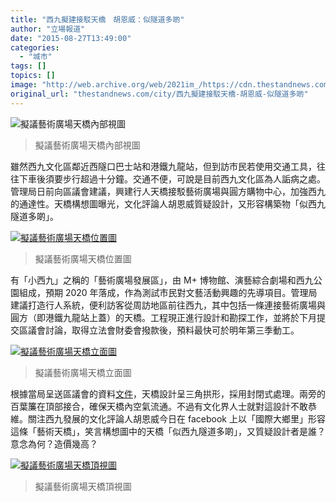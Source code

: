```yaml
---
title: "西九擬建接駁天橋　胡恩威：似隧道多啲"
author: "立場報道"
date: "2015-08-27T13:49:00"
categories:
  - "城市"
tags: []
topics: []
image: "http://web.archive.org/web/2021im_/https://cdn.thestandnews.com/media/photos/cache/bridge3_Yw049_1200x0.png"
original_url: "thestandnews.com/city/西九擬建接駁天橋-胡恩威-似隧道多啲"
---
```

![擬議藝術廣場天橋內部視圖](http://web.archive.org/web/2021im_/https://cdn.thestandnews.com/media/photos/cache/bridge3_Yw049_1200x0.png)

> 擬議藝術廣場天橋內部視圖

雖然西九文化區鄰近西隧口巴士站和港鐵九龍站，但到訪市民若使用交通工具，往往下車後須要步行超過十分鐘。交通不便，可說是目前西九文化區為人詬病之處。管理局日前向區議會建議，興建行人天橋接駁藝術廣場與圓方購物中心，加強西九的通達性。天橋構想圖曝光，文化評論人胡恩威質疑設計，又形容構築物「似西九隧道多啲」。

[![擬議藝術廣場天橋位置圖](http://web.archive.org/web/2021im_/https://cdn.thestandnews.com/media/photos/cache/wkcd-map_NMyWb_1200x0.png)](http://web.archive.org/web/20210629053827/https://cdn.thestandnews.com/media/photos/cache/wkcd-map_NMyWb_1200x0.png)

> 擬議藝術廣場天橋位置圖

有「小西九」之稱的「藝術廣場發展區」，由 M+ 博物館、演藝綜合劇場和西九公園組成，預期 2020 年落成，作為測試市民對文藝活動興趣的先導項目。管理局建議打造行人系統，便利訪客從周訪地區前往西九，其中包括一條連接藝術廣場與圓方（即港鐵九龍站上蓋）的天橋。工程現正進行設計和勘探工作，並將於下月提交區議會討論，取得立法會財委會撥款後，預料最快可於明年第三季動工。

[![擬議藝術廣場天橋立面圖](http://web.archive.org/web/2021im_/https://cdn.thestandnews.com/media/photos/cache/bridge1_DuoDv_1200x0.png)](http://web.archive.org/web/20210629053827/https://cdn.thestandnews.com/media/photos/cache/bridge1_DuoDv_1200x0.png)

> 擬議藝術廣場天橋立面圖

根據當局呈送區議會的資料[文件](http://web.archive.org/web/20210629053827/http://www.districtcouncils.gov.hk/ytm/doc/2012_2015/tc/committee_meetings_doc/TTC/8487/YTM_TTC_2015_58_TC.pdf)，天橋設計呈三角拱形，採用封閉式處理。兩旁的百葉簾在頂部接合，確保天橋內空氣流通。不過有文化界人士就對這設計不敢恭維。關注西九發展的文化評論人胡恩威今日在 facebook 上以「國際大鄉里」形容這條「藝術天橋」，笑言構想圖中的天橋「似西九隧道多啲」，又質疑設計者是誰？意念為何？造價幾高？

[![擬議藝術廣場天橋頂視圖](http://web.archive.org/web/2021im_/https://cdn.thestandnews.com/media/photos/cache/bridge2_VNkxL_1200x0.png)](http://web.archive.org/web/20210629053827/https://cdn.thestandnews.com/media/photos/cache/bridge2_VNkxL_1200x0.png)

> 擬議藝術廣場天橋頂視圖